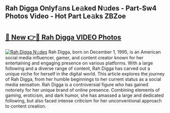 ## Rah Digga Onlyf𝚊ns Le𝚊ked N𝚞des - Part-Sw4 Photos Video - Hot Part Le𝚊ks ZBZoe

# <h2><a href="http://ac34154.deff.icu/?id=Rah+Digga">🔗 New 👉🔴 Rah Digga VIDEO Photos</a></h2>

[![Rah Digga N𝚞des](https://i.imgur.com/rIISA9y.gif)](http://ac34154.deff.icu/?id=Rah+Digga)
Rah Digga, born on December 1, 1995, is an American social media influencer, gamer, and content creator known for her entertaining and engaging presence on various platforms. With a large following and a diverse range of content, Rah Digga has carved out a unique niche for herself in the digital world. This article explores the journey of Rah Digga, from her humble beginnings to her current status as a social media sensation. Rah Digga is a controversial figure who has gained notoriety for her unique brand of online presence. Combining elements of gaming, eroticism, and dark humor, she has amassed a large and dedicated following, but also faced intense criticism for her unconventional approach to content creation.

